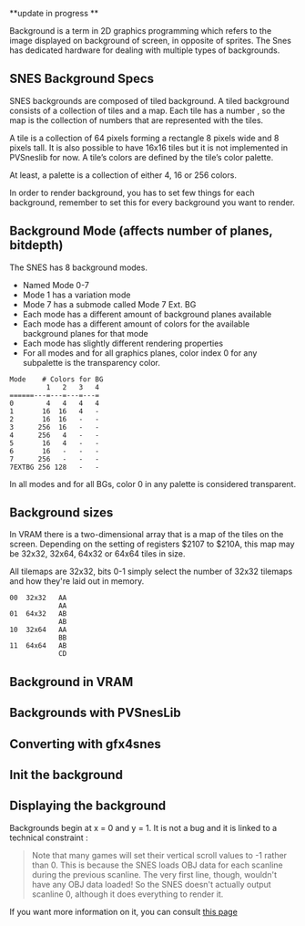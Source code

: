 **update in progress **

Background is a term in 2D graphics programming which refers to the image displayed on background of screen, in opposite of sprites. The Snes has dedicated hardware for dealing with multiple types of backgrounds.

## SNES Background Specs

SNES backgrounds are composed of tiled background. A tiled background consists of a collection of tiles and a map. Each tile has a number , so the map is the collection of numbers that are represented with the tiles.

A tile is a collection of 64 pixels forming a rectangle 8 pixels wide and 8 pixels tall. It is also possible to have 16x16 tiles but it is not implemented in PVSneslib for now.
A tile’s colors are defined by the tile’s color palette.

At least, a palette is a collection of either 4, 16 or 256 colors.

In order to render background, you has to set few things for each background, remember to set this for every background you want to render.

## Background Mode (affects number of planes, bitdepth)

The SNES has 8 background modes.
- Named Mode 0-7
- Mode 1 has a variation mode
- Mode 7 has a submode called Mode 7 Ext. BG
- Each mode has a different amount of background planes available
- Each mode has a different amount of colors for the available background planes for that mode
- Each mode has slightly different rendering properties
- For all modes and for all graphics planes, color index 0 for any subpalette is the transparency color.

```
Mode    # Colors for BG
         1   2   3   4
======---=---=---=---=
0        4   4   4   4
1       16  16   4   -
2       16  16   -   -
3      256  16   -   -
4      256   4   -   -
5       16   4   -   -
6       16   -   -   -
7      256   -   -   -
7EXTBG 256 128   -   -
```
In all modes and for all BGs, color 0 in any palette is considered transparent.

## Background sizes

In VRAM there is a two-dimensional array that is a map of the tiles on the screen. Depending on the setting of registers $2107 to $210A, this map may be 32x32, 32x64, 64x32 or 64x64 tiles in size.

All tilemaps are 32x32, bits 0-1 simply select the number of 32x32 tilemaps and how they're laid out in memory.

```
00  32x32   AA
            AA
01  64x32   AB
            AB
10  32x64   AA
            BB
11  64x64   AB
            CD
```

## Background in VRAM
## Backgrounds with PVSnesLib
## Converting with gfx4snes
## Init the background
## Displaying the background

Backgrounds begin at x = 0 and y = 1. It is not a bug and it is linked to a technical constraint :

> Note that many games will set their vertical scroll values to -1 rather than 0.
> This is because the SNES loads OBJ data for each scanline during the previous scanline. The very first line, though, wouldn't have any OBJ data loaded! So the SNES doesn't actually output scanline 0, although it does everything to render it.

If you want more information on it, you can consult [this page](https://wiki.superfamicom.org/backgrounds#toc-3)
